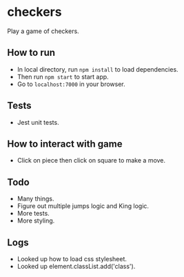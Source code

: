 # checkers
Play a game of checkers.

## How to run
* In local directory, run `npm install` to load dependencies.
* Then run `npm start` to start app.
* Go to `localhost:7000` in your browser.

## Tests
* Jest unit tests.

## How to interact with game
* Click on piece then click on square to make a move.

## Todo
* Many things.
* Figure out multiple jumps logic and King logic.
* More tests.
* More styling.

## Logs
* Looked up how to load css stylesheet.
* Looked up element.classList.add('class').

